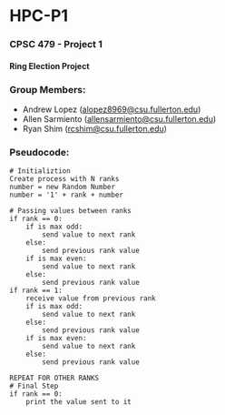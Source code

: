 # HPC-P1

### CPSC 479 - Project 1
#### Ring Election Project

### Group Members:
- Andrew Lopez (alopez8969@csu.fullerton.edu)
- Allen Sarmiento (allensarmiento@csu.fullerton.edu)
- Ryan Shim (rcshim@csu.fullerton.edu)

### Pseudocode:
    # Initializtion
    Create process with N ranks
    number = new Random Number
    number = '1' + rank + number
    
    # Passing values between ranks
    if rank == 0: 
        if is max odd: 
            send value to next rank
        else:
            send previous rank value
        if is max even:
            send value to next rank
        else: 
            send previous rank value
    if rank == 1:
        receive value from previous rank
        if is max odd: 
            send value to next rank
        else:
            send previous rank value
        if is max even:
            send value to next rank
        else: 
            send previous rank value
    
    REPEAT FOR OTHER RANKS 
    # Final Step
    if rank == 0:
        print the value sent to it 
